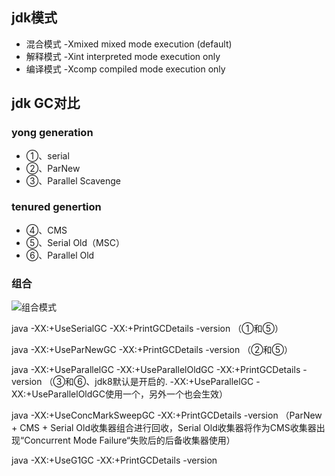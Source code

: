 ## jdk模式
- 混合模式  -Xmixed           mixed mode execution (default)
- 解释模式  -Xint             interpreted mode execution only
- 编译模式  -Xcomp            compiled mode execution only


## jdk GC对比

### yong generation
- ①、serial
- ②、ParNew
- ③、Parallel Scavenge

### tenured genertion
- ④、CMS
- ⑤、Serial Old（MSC）
- ⑥、Parallel Old

###  组合
![组合模式](https://s2.loli.net/2023/05/25/E1kShr7PD2iqY6y.png)

java -XX:+UseSerialGC -XX:+PrintGCDetails -version （①和⑤）

java -XX:+UseParNewGC -XX:+PrintGCDetails -version （②和⑤）

java -XX:+UseParallelGC -XX:+UseParallelOldGC -XX:+PrintGCDetails -version  （③和⑥、jdk8默认是开启的. -XX:+UseParallelGC -XX:+UseParallelOldGC使用一个，另外一个也会生效）

java -XX:+UseConcMarkSweepGC -XX:+PrintGCDetails -version （ParNew + CMS + Serial Old收集器组合进行回收，Serial Old收集器将作为CMS收集器出现“Concurrent Mode Failure“失败后的后备收集器使用）

java -XX:+UseG1GC -XX:+PrintGCDetails -version
